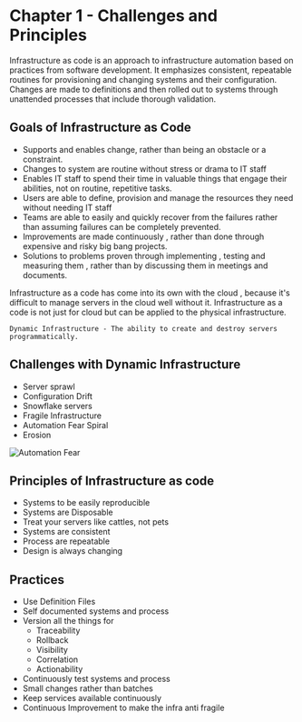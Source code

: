 # Chapter 1 - Challenges and Principles
                                     
Infrastructure as code is an approach to infrastructure automation based on practices from software development. It emphasizes consistent, repeatable routines for provisioning and changing systems and their configuration. Changes are made to definitions and then rolled out to systems through unattended processes that include thorough validation.
                    
## Goals of Infrastructure as Code
* Supports and enables change, rather than being an obstacle  or a constraint.
* Changes to system are routine without stress or drama to IT staff
* Enables IT staff to spend their time in valuable things that engage their abilities, not on routine, repetitive tasks.
* Users are able to define,  provision  and manage the resources they need without needing IT staff 
* Teams are able to easily  and quickly recover from the failures rather than assuming failures can be completely prevented.
* Improvements are made continuously , rather than done through expensive and risky big bang projects. 
* Solutions to problems proven through implementing , testing and measuring them , rather than by discussing them in meetings and documents. 

Infrastructure as a code  has come into its own with the cloud , because it's difficult to manage servers in the cloud well without it. Infrastructure as a code is not just for cloud but can be applied to the physical infrastructure. 

```Dynamic Infrastructure - The ability to create and destroy servers programmatically.```

## Challenges with Dynamic Infrastructure
* Server sprawl 
* Configuration Drift
* Snowflake servers
* Fragile Infrastructure
* Automation Fear Spiral
* Erosion

![Automation Fear](/resources/automation-fear-spiral.png)

## Principles of Infrastructure as code
* Systems to be easily reproducible 
* Systems are Disposable 
* Treat your servers like cattles, not pets
* Systems are consistent
* Process are repeatable
* Design is always changing

## Practices
* Use Definition Files
* Self documented systems and process
* Version all the things for 
   * Traceability
   * Rollback
   * Visibility
   * Correlation 
   * Actionability
* Continuously test systems and process
* Small changes rather than batches
* Keep services available continuously
* Continuous Improvement to make the infra anti fragile
